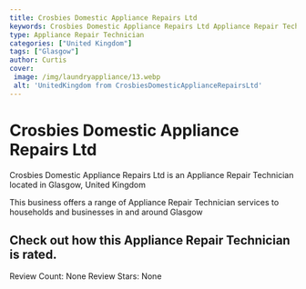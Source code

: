 ```yaml
---
title: Crosbies Domestic Appliance Repairs Ltd
keywords: Crosbies Domestic Appliance Repairs Ltd Appliance Repair Technician Glasgow United Kingdom 
type: Appliance Repair Technician 
categories: ["United Kingdom"]
tags: ["Glasgow"]
author: Curtis
cover:
 image: /img/laundryappliance/13.webp
 alt: 'UnitedKingdom from CrosbiesDomesticApplianceRepairsLtd'
---
```


# Crosbies Domestic Appliance Repairs Ltd
Crosbies Domestic Appliance Repairs Ltd is an Appliance Repair Technician located in Glasgow, United Kingdom

This business offers a range of Appliance Repair Technician services to households and businesses in and around Glasgow

## Check out how this Appliance Repair Technician is rated.
Review Count: None
Review Stars: None

